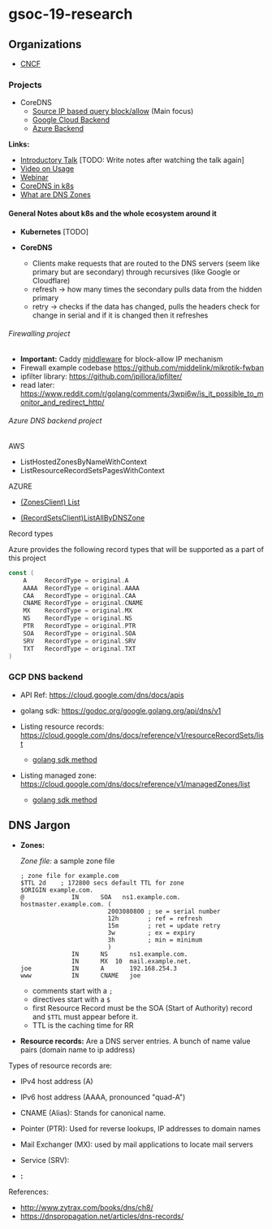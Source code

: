# gsoc-19-research

## Organizations

- [CNCF](https://github.com/cncf/soc)

### Projects

- CoreDNS
  - [Source IP based query block/allow](https://github.com/cncf/soc#support-source-ip-based-query-blockallow) (Main focus)
  - [Google Cloud Backend](https://github.com/cncf/soc#support-google-cloud-dns-backend)
  - [Azure Backend](https://github.com/cncf/soc#support-azure-dns-backend)

**Links:**
- [Introductory Talk](https://www.youtube.com/watch?v=LIoC6aC--jQ) [TODO: Write notes after watching the talk again]
- [Video on Usage](https://www.youtube.com/watch?v=whEZn7wmrDc)
- [Webinar](https://www.youtube.com/watch?v=dz9S7R8r5gw)
- [CoreDNS in k8s](https://www.youtube.com/watch?v=qRiLmLACYSY)
- [What are DNS Zones](https://www.think-like-a-computer.com/2011/06/11/dns-zones-explained/)


#### General Notes about k8s and the whole ecosystem around it

- **Kubernetes** [TODO]

- **CoreDNS**
  - Clients make requests that are routed to the DNS servers (seem like primary but are secondary) through recursives (like Google or Cloudflare)
  - refresh -> how many times the secondary pulls data from the hidden primary
  - retry -> checks if the data has changed, pulls the headers check for change in serial and if it is changed then it refreshes
  
  
 ###### Firewalling project 
 -  **Important:** Caddy [middleware](https://github.com/pyed/ipfilter) for block-allow IP mechanism
 -  Firewall example codebase https://github.com/middelink/mikrotik-fwban
 -  ipfilter library: https://github.com/jpillora/ipfilter/
 -  read later: https://www.reddit.com/r/golang/comments/3wpi6w/is_it_possible_to_monitor_and_redirect_http/


###### Azure DNS backend project

AWS

- ListHostedZonesByNameWithContext		
- ListResourceRecordSetsPagesWithContext	

AZURE

- [(ZonesClient) List](https://godoc.org/github.com/Azure/azure-sdk-for-go/services/dns/mgmt/2017-10-01/dns#ZonesClient.List)

- [(RecordSetsClient)ListAllByDNSZone](https://godoc.org/github.com/Azure/azure-sdk-for-go/services/dns/mgmt/2017-10-01/dns#RecordSetsClient.ListAllByDNSZone)

Record types

Azure provides the following record types that will be supported as a part of this project

```go
const (
    A     RecordType = original.A
    AAAA  RecordType = original.AAAA
    CAA   RecordType = original.CAA
    CNAME RecordType = original.CNAME
    MX    RecordType = original.MX
    NS    RecordType = original.NS
    PTR   RecordType = original.PTR
    SOA   RecordType = original.SOA
    SRV   RecordType = original.SRV
    TXT   RecordType = original.TXT
)
```

### GCP DNS backend

- API Ref:  https://cloud.google.com/dns/docs/apis
- golang sdk: https://godoc.org/google.golang.org/api/dns/v1

- Listing resource records:  https://cloud.google.com/dns/docs/reference/v1/resourceRecordSets/list
  - [golang sdk method](https://godoc.org/google.golang.org/api/dns/v1#ResourceRecordSetsListCall.Do)

- Listing managed zone:  https://cloud.google.com/dns/docs/reference/v1/managedZones/list
  - [golang sdk method](https://godoc.org/google.golang.org/api/dns/v1#ManagedZonesListCall.Do)


## DNS Jargon

- **Zones:**

  *Zone file:* a sample zone file
  ```
  ; zone file for example.com
  $TTL 2d    ; 172800 secs default TTL for zone
  $ORIGIN example.com.
  @             IN      SOA   ns1.example.com. hostmaster.example.com. (
                          2003080800 ; se = serial number
                          12h        ; ref = refresh
                          15m        ; ret = update retry
                          3w         ; ex = expiry
                          3h         ; min = minimum
                          )
                IN      NS      ns1.example.com.
                IN      MX  10  mail.example.net.
  joe           IN      A       192.168.254.3
  www           IN      CNAME   joe 

  ```
  
  - comments start with a `;`
  - directives start with a `$`
  - first Resource Record must be the SOA (Start of Authority) record and `$TTL` must appear before it.
  - TTL is the caching time for RR

- **Resource records:** Are a DNS server entries. A bunch of name value pairs (domain name to ip address)

Types of resource records are:
- IPv4 host address (A)
- IPv6 host address (AAAA, pronounced "quad-A")
- CNAME (Alias): Stands for canonical name.
- Pointer (PTR): Used for reverse lookups, IP addresses to domain names
- Mail Exchanger (MX): used by mail applications to locate mail servers
- Service (SRV): 

- **:**

References: 
- http://www.zytrax.com/books/dns/ch8/
- https://dnspropagation.net/articles/dns-records/

